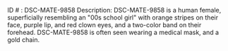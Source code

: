 ID # : DSC-MATE-9858
Description: DSC-MATE-9858 is a human female, superficially resembling an "00s school girl" with orange stripes on their face, purple lip, and red clown eyes, and a two-color band on their forehead. DSC-MATE-9858 is often seen wearing a medical mask, and a gold chain.
